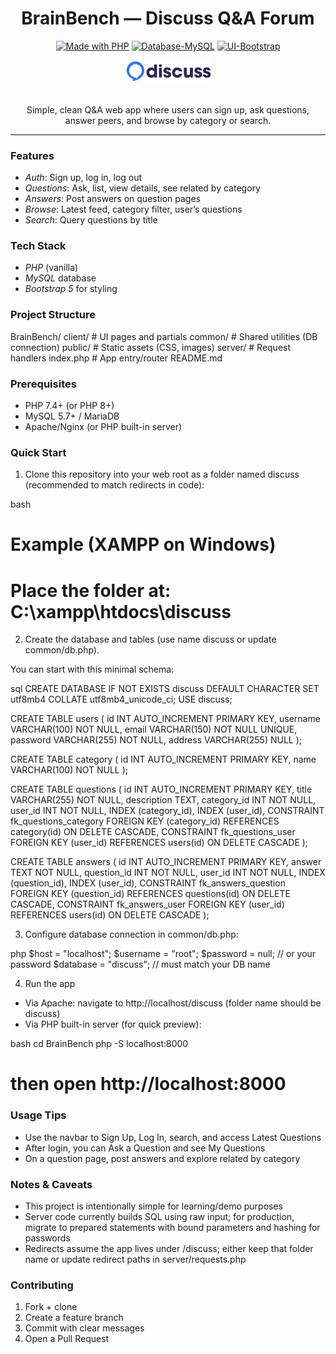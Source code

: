 <div align="center">

# BrainBench — Discuss Q&A Forum

[![Made with PHP](https://img.shields.io/badge/Made%20with-PHP-777bb3?logo=php&logoColor=white)](https://www.php.net/)
[![Database-MySQL](https://img.shields.io/badge/Database-MySQL-00618a?logo=mysql&logoColor=white)](https://www.mysql.com/)
[![UI-Bootstrap](https://img.shields.io/badge/UI-Bootstrap%205-7952B3?logo=bootstrap&logoColor=white)](https://getbootstrap.com/)

<img src="public/logo.png" alt="BrainBench" width="140" />

<br/>
<br/>

Simple, clean Q&A web app where users can sign up, ask questions, answer peers, and browse by category or search.

</div>

---

### Features

- *Auth*: Sign up, log in, log out
- *Questions*: Ask, list, view details, see related by category
- *Answers*: Post answers on question pages
- *Browse*: Latest feed, category filter, user’s questions
- *Search*: Query questions by title

### Tech Stack

- *PHP* (vanilla)
- *MySQL* database
- *Bootstrap 5* for styling

### Project Structure


BrainBench/
  client/               # UI pages and partials
  common/               # Shared utilities (DB connection)
  public/               # Static assets (CSS, images)
  server/               # Request handlers
  index.php             # App entry/router
  README.md

### Prerequisites

- PHP 7.4+ (or PHP 8+)
- MySQL 5.7+ / MariaDB
- Apache/Nginx (or PHP built-in server)

### Quick Start

1) Clone this repository into your web root as a folder named discuss (recommended to match redirects in code):

bash
# Example (XAMPP on Windows)
# Place the folder at: C:\xampp\htdocs\discuss


2) Create the database and tables (use name discuss or update common/db.php).

You can start with this minimal schema:

sql
CREATE DATABASE IF NOT EXISTS discuss DEFAULT CHARACTER SET utf8mb4 COLLATE utf8mb4_unicode_ci;
USE discuss;

CREATE TABLE users (
  id INT AUTO_INCREMENT PRIMARY KEY,
  username VARCHAR(100) NOT NULL,
  email VARCHAR(150) NOT NULL UNIQUE,
  password VARCHAR(255) NOT NULL,
  address VARCHAR(255) NULL
);

CREATE TABLE category (
  id INT AUTO_INCREMENT PRIMARY KEY,
  name VARCHAR(100) NOT NULL
);

CREATE TABLE questions (
  id INT AUTO_INCREMENT PRIMARY KEY,
  title VARCHAR(255) NOT NULL,
  description TEXT,
  category_id INT NOT NULL,
  user_id INT NOT NULL,
  INDEX (category_id),
  INDEX (user_id),
  CONSTRAINT fk_questions_category FOREIGN KEY (category_id) REFERENCES category(id) ON DELETE CASCADE,
  CONSTRAINT fk_questions_user FOREIGN KEY (user_id) REFERENCES users(id) ON DELETE CASCADE
);


CREATE TABLE answers (
  id INT AUTO_INCREMENT PRIMARY KEY,
  answer TEXT NOT NULL,
  question_id INT NOT NULL,
  user_id INT NOT NULL,
  INDEX (question_id),
  INDEX (user_id),
  CONSTRAINT fk_answers_question FOREIGN KEY (question_id) REFERENCES questions(id) ON DELETE CASCADE,
  CONSTRAINT fk_answers_user FOREIGN KEY (user_id) REFERENCES users(id) ON DELETE CASCADE
);

3) Configure database connection in common/db.php:

php
$host = "localhost";
$username = "root";
$password = null; // or your password
$database = "discuss"; // must match your DB name


4) Run the app

- Via Apache: navigate to http://localhost/discuss (folder name should be discuss)
- Via PHP built-in server (for quick preview):

bash
cd BrainBench
php -S localhost:8000
# then open http://localhost:8000

### Usage Tips

- Use the navbar to Sign Up, Log In, search, and access Latest Questions
- After login, you can Ask a Question and see My Questions
- On a question page, post answers and explore related by category

### Notes & Caveats

- This project is intentionally simple for learning/demo purposes
- Server code currently builds SQL using raw input; for production, migrate to prepared statements with bound parameters and hashing for passwords
- Redirects assume the app lives under /discuss; either keep that folder name or update redirect paths in server/requests.php

### Contributing

1) Fork + clone
2) Create a feature branch
3) Commit with clear messages
4) Open a Pull Request